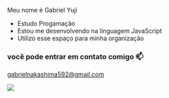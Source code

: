 Meu nome é Gabriel Yuji



- Estudo Progamação
- Estou me desenvolvendo na linguagem JavaScript
- Utilizo esse espaço para minha organização

### você pode entrar em contato comigo 📫

gabrielnakashima592@gmail.com

![](https://media1.tenor.com/m/bQv81u4pK_YAAAAC/luffy-mini-luffy.gif)



